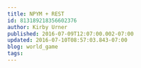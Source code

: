 ```yaml
---
title: NPYM + REST
id: 813189218356602376
author: Kirby Urner
published: 2016-07-09T12:07:00.002-07:00
updated: 2016-07-10T08:57:03.843-07:00
blog: world_game
tags: 
---
```


